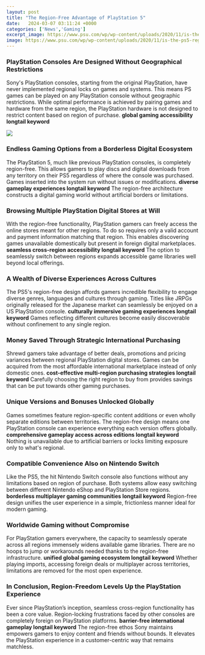 ```yaml
---
layout: post
title: "The Region-Free Advantage of PlayStation 5"
date:   2024-03-07 03:11:24 +0000
categories: ['News','Gaming']
excerpt_image: https://www.psu.com/wp/wp-content/uploads/2020/11/is-the-ps5-region-free.jpg
image: https://www.psu.com/wp/wp-content/uploads/2020/11/is-the-ps5-region-free.jpg
---
```


### PlayStation Consoles Are Designed Without Geographical Restrictions
Sony's PlayStation consoles, starting from the original PlayStation, have never implemented regional locks on games and systems. This means PS games can be played on any PlayStation console without geographic restrictions. While optimal performance is achieved by pairing games and hardware from the same region, the PlayStation hardware is not designed to restrict content based on region of purchase. **global gaming accessibility longtail keyword**

![](https://www.psu.com/wp/wp-content/uploads/2020/11/is-the-ps5-region-free.jpg)
### Endless Gaming Options from a Borderless Digital Ecosystem  
The PlayStation 5, much like previous PlayStation consoles, is completely region-free. This allows gamers to play discs and digital downloads from any territory on their PS5 regardless of where the console was purchased. Games inserted into the system run without issues or modifications. **diverse gameplay experiences longtail keyword** The region-free architecture constructs a digital gaming world without artificial borders or limitations.
### Browsing Multiple PlayStation Digital Stores at Will
With the region-free functionality, PlayStation gamers can freely access the online stores meant for other regions. To do so requires only a valid account and payment information matching that region. This enables discovering games unavailable domestically but present in foreign digital marketplaces. **seamless cross-region accessibility longtail keyword** The option to seamlessly switch between regions expands accessible game libraries well beyond local offerings.
### A Wealth of Diverse Experiences Across Cultures   
The PS5's region-free design affords gamers incredible flexibility to engage diverse genres, languages and cultures through gaming. Titles like JRPGs originally released for the Japanese market can seamlessly be enjoyed on a US PlayStation console. **culturally immersive gaming experiences longtail keyword** Games reflecting different cultures become easily discoverable without confinement to any single region.
### Money Saved Through Strategic International Purchasing
Shrewd gamers take advantage of better deals, promotions and pricing variances between regional PlayStation digital stores. Games can be acquired from the most affordable international marketplace instead of only domestic ones. **cost-effective multi-region purchasing strategies longtail keyword** Carefully choosing the right region to buy from provides savings that can be put towards other gaming purchases. 
### Unique Versions and Bonuses Unlocked Globally
Games sometimes feature region-specific content additions or even wholly separate editions between territories. The region-free design means one PlayStation console can experience everything each version offers globally. **comprehensive gameplay access across editions longtail keyword** Nothing is unavailable due to artificial barriers or locks limiting exposure only to what's regional.
### Compatible Convenience Also on Nintendo Switch
Like the PS5, the hit Nintendo Switch console also functions without any limitations based on region of purchase. Both systems allow easy switching between different Nintendo eShop and PlayStation Store regions. **borderless multiplayer gaming communities longtail keyword** Region-free design unifies the user experience in a simple, frictionless manner ideal for modern gaming.
### Worldwide Gaming without Compromise 
For PlayStation gamers everywhere, the capacity to seamlessly operate across all regions immensely widens available game libraries. There are no hoops to jump or workarounds needed thanks to the region-free infrastructure. **unified global gaming ecosystem longtail keyword** Whether playing imports, accessing foreign deals or multiplayer across territories, limitations are removed for the most open experience.
### In Conclusion, Region-Freedom Levels Up the PlayStation Experience
Ever since PlayStation’s inception, seamless cross-region functionality has been a core value. Region-locking frustrations faced by other consoles are completely foreign on PlayStation platforms. **barrier-free international gameplay longtail keyword** The region-free ethos Sony maintains empowers gamers to enjoy content and friends without bounds. It elevates the PlayStation experience in a customer-centric way that remains matchless.